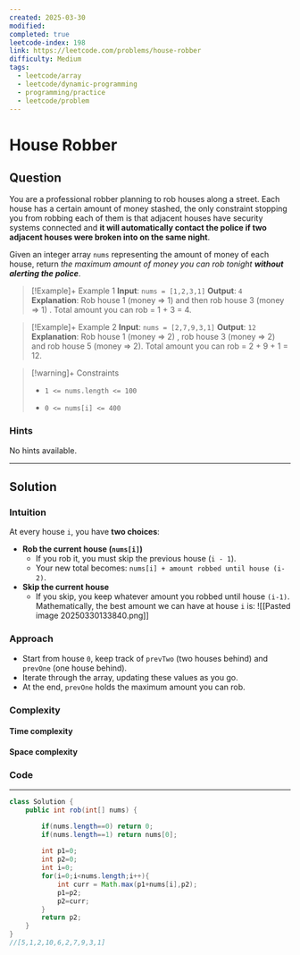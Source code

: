 ```yaml
---
created: 2025-03-30
modified: 
completed: true
leetcode-index: 198
link: https://leetcode.com/problems/house-robber
difficulty: Medium
tags:
  - leetcode/array
  - leetcode/dynamic-programming
  - programming/practice
  - leetcode/problem
---
```

# House Robber

## Question
You are a professional robber planning to rob houses along a street. Each house has a certain amount of money stashed, the only constraint stopping you from robbing each of them is that adjacent houses have security systems connected and <b>it will automatically contact the police if two adjacent houses were broken into on the same night</b>.

Given an integer array `nums` representing the amount of money of each house, return *the maximum amount of money you can rob tonight <b>without alerting the police</b>*.

 

>[!Example]+ Example 1
>**Input**: `nums = [1,2,3,1]`
>**Output**: `4`
>**Explanation**:
>Rob house 1 (money => 1) and then rob house 3 (money => 1) . 
>Total amount you can rob = 1 + 3 = 4. 

>[!Example]+ Example 2
>**Input**: `nums = [2,7,9,3,1]`
>**Output**: `12`
>**Explanation**:
>Rob house 1 (money => 2) , rob house 3 (money => 2) and rob house 5 (money => 2).
>Total amount you can rob = 2 + 9 + 1 = 12. 

>[!warning]+ Constraints
>- `1 <= nums.length <= 100`
>
>- `0 <= nums[i] <= 400`
### Hints
No hints available.

---
## Solution

### Intuition

At every house `i`, you have **two choices**:
- **Rob the current house (`nums[i]`)**
    - If you rob it, you must skip the previous house (`i - 1`).
    - Your new total becomes: `nums[i] + amount robbed until house (i-2)`.
- **Skip the current house**
    - If you skip, you keep whatever amount you robbed until house `(i-1)`.
Mathematically, the best amount we can have at house `i` is:
![[Pasted image 20250330133840.png]]

### Approach
- Start from house `0`, keep track of `prevTwo` (two houses behind) and `prevOne` (one house behind).
- Iterate through the array, updating these values as you go.
- At the end, `prevOne` holds the maximum amount you can rob.


### Complexity

#### Time complexity


#### Space complexity


### Code
---
```java
class Solution {
    public int rob(int[] nums) {

        if(nums.length==0) return 0;
        if(nums.length==1) return nums[0];
        
        int p1=0;
        int p2=0;
        int i=0;
        for(i=0;i<nums.length;i++){
            int curr = Math.max(p1+nums[i],p2);
            p1=p2;
            p2=curr;
        } 
        return p2;
    }
}
//[5,1,2,10,6,2,7,9,3,1]
```